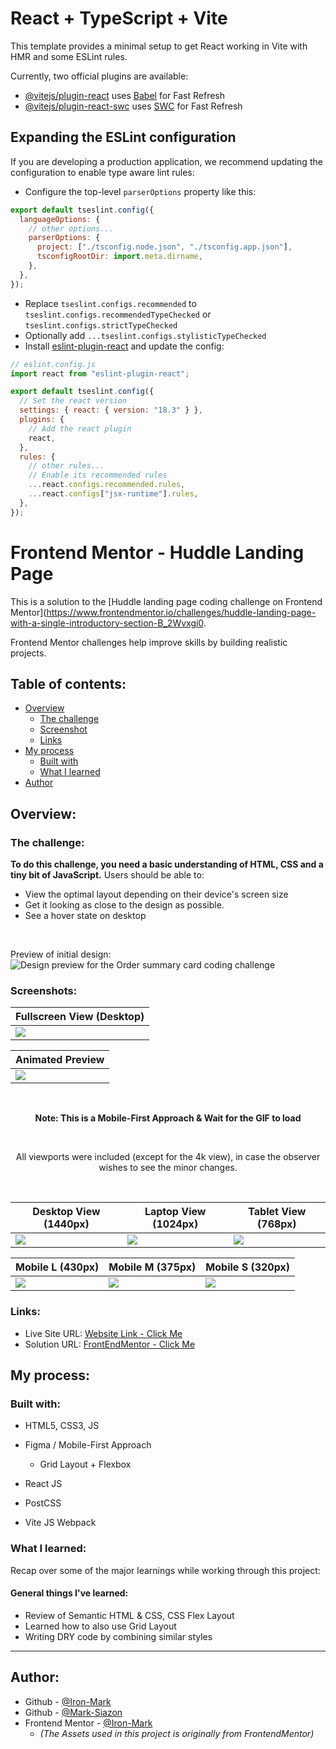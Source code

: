 # React + TypeScript + Vite

This template provides a minimal setup to get React working in Vite with HMR and some ESLint rules.

Currently, two official plugins are available:

- [@vitejs/plugin-react](https://github.com/vitejs/vite-plugin-react/blob/main/packages/plugin-react/README.md) uses [Babel](https://babeljs.io/) for Fast Refresh
- [@vitejs/plugin-react-swc](https://github.com/vitejs/vite-plugin-react-swc) uses [SWC](https://swc.rs/) for Fast Refresh

## Expanding the ESLint configuration

If you are developing a production application, we recommend updating the configuration to enable type aware lint rules:

- Configure the top-level `parserOptions` property like this:

```js
export default tseslint.config({
  languageOptions: {
    // other options...
    parserOptions: {
      project: ["./tsconfig.node.json", "./tsconfig.app.json"],
      tsconfigRootDir: import.meta.dirname,
    },
  },
});
```

- Replace `tseslint.configs.recommended` to `tseslint.configs.recommendedTypeChecked` or `tseslint.configs.strictTypeChecked`
- Optionally add `...tseslint.configs.stylisticTypeChecked`
- Install [eslint-plugin-react](https://github.com/jsx-eslint/eslint-plugin-react) and update the config:

```js
// eslint.config.js
import react from "eslint-plugin-react";

export default tseslint.config({
  // Set the react version
  settings: { react: { version: "18.3" } },
  plugins: {
    // Add the react plugin
    react,
  },
  rules: {
    // other rules...
    // Enable its recommended rules
    ...react.configs.recommended.rules,
    ...react.configs["jsx-runtime"].rules,
  },
});
```

# Frontend Mentor - Huddle Landing Page

This is a solution to the [Huddle landing page coding challenge on Frontend Mentor](https://www.frontendmentor.io/challenges/huddle-landing-page-with-a-single-introductory-section-B_2Wvxgi0.

Frontend Mentor challenges help improve skills by building realistic projects.

## Table of contents:

- [Overview](#overview)
  - [The challenge](#the-challenge)
  - [Screenshot](#screenshots)
  - [Links](#links)
- [My process](#my-process)
  - [Built with](#built-with)
  - [What I learned](#what-i-learned)
- [Author](#author)

## Overview:

### The challenge:

**To do this challenge, you need a basic understanding of HTML, CSS and a tiny bit of JavaScript.**
Users should be able to:

- View the optimal layout depending on their device's screen size
- Get it looking as close to the design as possible.
- See a hover state on desktop

<br>

Preview of initial design:
![Design preview for the Order summary card coding challenge](./documentation/design/desktop-preview.jpg)

### Screenshots:

<div align="center">

| Fullscreen View (Desktop)                           |
| --------------------------------------------------- |
| ![](documentation/design-finished/0.1-Original.jpg) |

| Animated Preview                                          |
| --------------------------------------------------------- |
| ![](documentation/design-finished/0.3-animatedResult.gif) |

<br>

**Note: This is a Mobile-First Approach & Wait for the GIF to load**

<br>

All viewports were included (except for the 4k view), in case the observer wishes to see the minor changes.

<br>

| Desktop View (1440px)                              | Laptop View (1024px)                              | Tablet View (768px)                               |
| -------------------------------------------------- | ------------------------------------------------- | ------------------------------------------------- |
| ![](documentation/design-finished/1.0-Desktop.jpg) | ![](documentation/design-finished/1.1-Laptop.jpg) | ![](documentation/design-finished/1.2-Tablet.jpg) |

| Mobile L (430px)                                   | Mobile M (375px)                                   | Mobile S (320px)                                   |
| -------------------------------------------------- | -------------------------------------------------- | -------------------------------------------------- |
| ![](documentation/design-finished/1.3-MobileL.jpg) | ![](documentation/design-finished/1.4-MobileM.jpg) | ![](documentation/design-finished/1.5-MobileS.jpg) |

</div>

### Links:

- Live Site URL: [Website Link - Click Me](https://mark-siazon.github.io/)
- Solution URL: [FrontEndMentor - Click Me](https://www.frontendmentor.io/solutions/)

## My process:

### Built with:

- HTML5, CSS3, JS
- Figma / Mobile-First Approach

  - Grid Layout + Flexbox

- React JS
- PostCSS
- Vite JS Webpack

### What I learned:

Recap over some of the major learnings while working through this project:

#### General things I've learned:

- Review of Semantic HTML & CSS, CSS Flex Layout
- Learned how to also use Grid Layout
- Writing DRY code by combining similar styles

<hr>

## Author:

- Github - [@Iron-Mark](https://github.com/Iron-Mark)
- Github - [@Mark-Siazon](https://github.com/Mark-Siazon)
- Frontend Mentor - [@Iron-Mark](https://www.frontendmentor.io/profile/Iron-Mark)
  - _(The Assets used in this project is originally from FrontendMentor)_
